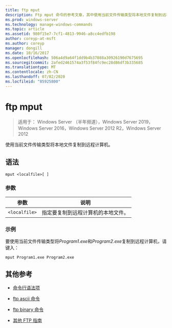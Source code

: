 ```yaml
---
title: ftp mput
description: Ftp mput 命令的参考文章，其中使用当前文件传输类型将本地文件复制到远程计算机。
ms.prod: windows-server
ms.technology: manage-windows-commands
ms.topic: article
ms.assetid: 980f15e7-7cf1-4813-9946-a8cc4edfb198
author: coreyp-at-msft
ms.author: coreyp
manager: dongill
ms.date: 10/16/2017
ms.openlocfilehash: 506a4d9a64f1dd9b4b37088a30926190d7675695
ms.sourcegitcommit: 2afed2461574a3f53f84fc9ec28d86df3b335685
ms.translationtype: MT
ms.contentlocale: zh-CN
ms.lasthandoff: 07/02/2020
ms.locfileid: "85925800"
---
```

# <a name="ftp-mput"></a>ftp mput

> 适用于： Windows Server （半年频道），Windows Server 2019，Windows Server 2016，Windows Server 2012 R2，Windows Server 2012

使用当前文件传输类型将本地文件复制到远程计算机。

## <a name="syntax"></a>语法

```
mput <localfile>[ ]
```

### <a name="parameters"></a>参数

| 参数 | 说明 |
| --------- | ----------- |
| `<localfile>` | 指定要复制到远程计算机的本地文件。 |

### <a name="examples"></a>示例

要使用当前文件传输类型将*Program1.exe*和*Program2.exe*复制到远程计算机，请键入：

```
mput Program1.exe Program2.exe
```

## <a name="additional-references"></a>其他参考

- [命令行语法项](command-line-syntax-key.md)

- [ftp ascii 命令](ftp-ascii.md)

- [ftp binary 命令](ftp-binary.md)

- [其他 FTP 指南](https://docs.microsoft.com/previous-versions/orphan-topics/ws.10/cc756013(v=ws.10))
